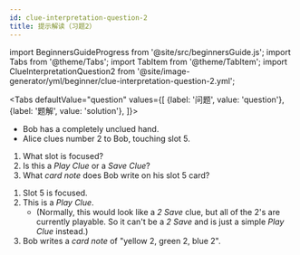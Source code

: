 ```yaml
---
id: clue-interpretation-question-2
title: 提示解读（习题2）
---
```


import BeginnersGuideProgress from '@site/src/beginnersGuide.js';
import Tabs from '@theme/Tabs';
import TabItem from '@theme/TabItem';
import ClueInterpretationQuestion2 from '@site/image-generator/yml/beginner/clue-interpretation-question-2.yml';

<BeginnersGuideProgress id="clue-interpretation-question-2" />

<!-- lint disable no-undefined-references -->

<Tabs
  defaultValue="question"
  values={[
    {label: '问题', value: 'question'},
    {label: '题解', value: 'solution'},
  ]}>
<TabItem value="question">

- Bob has a completely unclued hand.
- Alice clues number 2 to Bob, touching slot 5.

1. What slot is focused?
1. Is this a *Play Clue* or a *Save Clue*?
1. What *card note* does Bob write on his slot 5 card?

</TabItem>
<TabItem value="solution">

1. Slot 5 is focused.
1. This is a *Play Clue*.
    - (Normally, this would look like a *2 Save* clue, but all of the 2's are currently playable. So it can't be a *2 Save* and is just a simple *Play Clue* instead.)
1. Bob writes a *card note* of "yellow 2, green 2, blue 2".

</TabItem>
</Tabs>

<ClueInterpretationQuestion2 />

